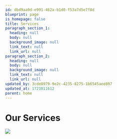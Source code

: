 ```yaml
---
id: dbd9aa9d-e991-462a-b1d0-f53a7d5e7f8d
blueprint: page
is_homepage: false
title: Services
paragraph_section_1:
  heading: null
  body: null
  background_image: null
  link_text: null
  link_url: null
paragraph_section_2:
  heading: null
  body: null
  background_image: null
  link_text: null
  link_url: null
updated_by: 3cde8979-9e2c-4235-8275-1b6545aee897
updated_at: 1721011612
parent: home
---
```

<div class="flex flex-col lg:flex-row justify-center align-center "> 
  <div class="flex-1 lg:pr-[6rem]">
                <h1 class="mb-6">Our Services</h2>
             <img src="/assets/about-page-background.jpg" class="mb-6 object-cover">  
  </div>
</div>